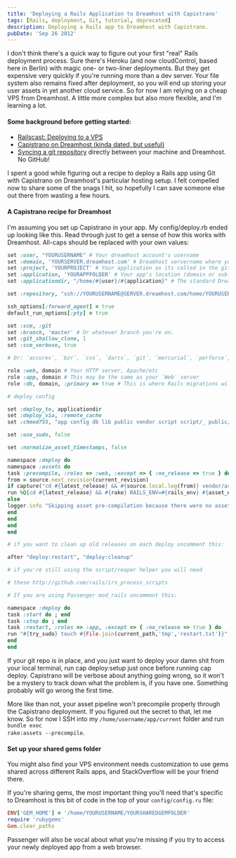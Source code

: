 ```yaml
---
title: 'Deploying a Rails Application to Dreamhost with Capistrano'
tags: [Rails, deployment, Git, tutorial, deprecated]
description: Deploying a Rails app to Dreamhost with Capistrano.
pubDate: 'Sep 26 2012'
---
```


I don't think there's a quick way to figure out your first "real" Rails deployment process. Sure there's Heroku (and now cloudControl, based here in Berlin) with magic one- or two-liner deployments. But they get expensive very quickly if you're running more than a dev server. Your file system also remains fixed after deployment, so you will end up storing your user assets in yet another cloud service. So for now I am relying on a cheap VPS from Dreamhost. A little more complex but also more flexible, and I'm learning a lot.

#### Some background before getting started:

- [Railscast: Deploying to a VPS](http://railscasts.com/episodes/335-deploying-to-a-vps)
- [Capistrano on Dreamhost (kinda dated, but useful)](http://wiki.dreamhost.com/Capistrano)
- [Syncing a git repository](http://wiki.dreamhost.com/Git#Setup_One:_For_the_Impatient) directly between your machine and Dreamhost. No GitHub!

I spent a good while figuring out a recipe to deploy a Rails app using Git with Capistrano on Dreamhost's particular hosting setup. I felt compelled now to share some of the snags I hit, so hopefully I can save someone else out there from wasting a few hours.

#### A Capistrano recipe for Dreamhost

I'm assuming you set up Capistrano in your app. My config/deploy.rb ended up looking like this. Read through just to get a sense of how this works with Dreamhost. All-caps should be replaced with your own values:

```ruby
set :user, "YOURUSERNAME" # Your dreamhost account's username
set :domain, 'YOURSERVER.dreamhost.com' # Dreamhost servername where your account is located
set :project, 'YOURPROJECT' # Your application as its called in the git repository
set :application, 'YOURAPPFOLDER' # Your app's location (domain or sub-domain name as setup in panel)
set :applicationdir, "/home/#{user}/#{application}" # The standard Dreamhost setup

set :repository, "ssh://YOURUSERNAME@SERVER.dreamhost.com/home/YOURUSERNAME/repos/YOURPROJECT.git"

ssh_options[:forward_agent] = true
default_run_options[:pty] = true

set :scm, :git
set :branch, 'master' # Or whatever branch you're on.
set :git_shallow_clone, 1
set :scm_verbose, true

# Or: `accurev`, `bzr`, `cvs`, `darcs`, `git`, `mercurial`, `perforce`, `subversion` or `none`

role :web, domain # Your HTTP server, Apache/etc
role :app, domain # This may be the same as your `Web` server
role :db, domain, :primary => true # This is where Rails migrations will run

# deploy config

set :deploy_to, applicationdir
set :deploy_via, :remote_cache
set :chmod755, "app config db lib public vendor script script/_ public/disp_"

set :use_sudo, false

set :normalize_asset_timestamps, false

namespace :deploy do
namespace :assets do
task :precompile, :roles => :web, :except => { :no_release => true } do
from = source.next_revision(current_revision)
if capture("cd #{latest_release} && #{source.local.log(from)} vendor/assets/ app/assets/ | wc -l").to_i > 0
run %Q{cd #{latest_release} && #{rake} RAILS_ENV=#{rails_env} #{asset_env} assets:precompile}
else
logger.info "Skipping asset pre-compilation because there were no asset changes"
end
end
end
end

# if you want to clean up old releases on each deploy uncomment this:

after "deploy:restart", "deploy:cleanup"

# if you're still using the script/reaper helper you will need

# these http://github.com/rails/irs_process_scripts

# If you are using Passenger mod_rails uncomment this:

namespace :deploy do
task :start do ; end
task :stop do ; end
task :restart, :roles => :app, :except => { :no_release => true } do
run "#{try_sudo} touch #{File.join(current_path,'tmp','restart.txt')}"
end
end
```

If your git repo is in place, and you just want to deploy your damn shit from your local terminal, run cap deploy:setup just once before running cap deploy. Capistrano will be verbose about anything going wrong, so it won't be a mystery to track down what the problem is, if you have one. Something probably will go wrong the first time.

More like than not, your asset pipeline won't precompile properly through the Capistrano deployment. If you figured out the secret to that, let me know. So for now I SSH into my <code>/home/username/app/current</code> folder and run <code>bundle exec rake:assets --precompile</code>.

#### Set up your shared gems folder

You might also find your VPS environment needs customization to use gems shared across different Rails apps, and StackOverflow will be your friend there.

If you're sharing gems, the most important thing you'll need that's specific to Dreamhost is this bit of code in the top of your <code>config/config.ru</code> file:

```ruby
ENV['GEM_HOME'] = '/home/YOURUSERNAME/YOURSHAREDGEMFOLDER'
require 'rubygems'
Gem.clear_paths
```

Passenger will also be vocal about what you're missing if you try to access your newly deployed app from a web browser.

```

```
